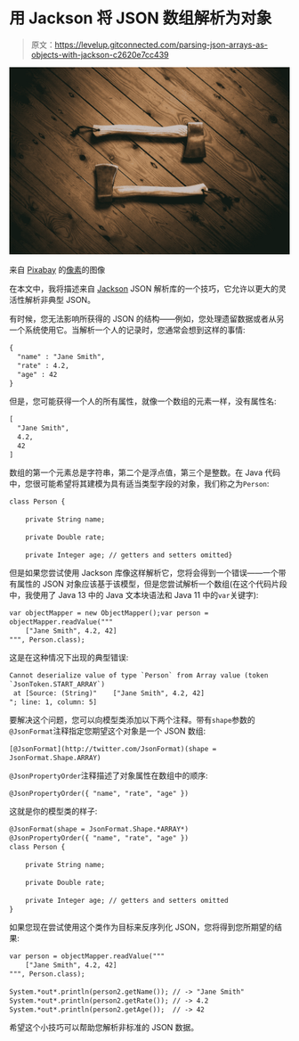 # 用 Jackson 将 JSON 数组解析为对象

> 原文：<https://levelup.gitconnected.com/parsing-json-arrays-as-objects-with-jackson-c2620e7cc439>

![](img/f898d11ceb3d490a77494f5b1280567b.png)

来自 [Pixabay](https://pixabay.com/ru/?utm_source=link-attribution&amp;utm_medium=referral&amp;utm_campaign=image&amp;utm_content=2178890) 的[像素](https://pixabay.com/ru/users/pexels-2286921/?utm_source=link-attribution&amp;utm_medium=referral&amp;utm_campaign=image&amp;utm_content=2178890)的图像

在本文中，我将描述来自 [Jackson](https://github.com/FasterXML/jackson) JSON 解析库的一个技巧，它允许以更大的灵活性解析非典型 JSON。

有时候，您无法影响所获得的 JSON 的结构——例如，您处理遗留数据或者从另一个系统使用它。当解析一个人的记录时，您通常会想到这样的事情:

```
{
  "name" : "Jane Smith",
  "rate" : 4.2,
  "age" : 42
}
```

但是，您可能获得一个人的所有属性，就像一个数组的元素一样，没有属性名:

```
[
  "Jane Smith",
  4.2,
  42
]
```

数组的第一个元素总是字符串，第二个是浮点值，第三个是整数。在 Java 代码中，您很可能希望将其建模为具有适当类型字段的对象，我们称之为`Person`:

```
class Person {

    private String name;

    private Double rate;

    private Integer age; // getters and setters omitted}
```

但是如果您尝试使用 Jackson 库像这样解析它，您将会得到一个错误——一个带有属性的 JSON 对象应该基于该模型，但是您尝试解析一个数组(在这个代码片段中，我使用了 Java 13 中的 Java 文本块语法和 Java 11 中的`var`关键字):

```
var objectMapper = new ObjectMapper();var person = objectMapper.readValue("""
    ["Jane Smith", 4.2, 42]
""", Person.class);
```

这是在这种情况下出现的典型错误:

```
Cannot deserialize value of type `Person` from Array value (token `JsonToken.START_ARRAY`)
 at [Source: (String)"    ["Jane Smith", 4.2, 42]
"; line: 1, column: 5]
```

要解决这个问题，您可以向模型类添加以下两个注释。带有`shape`参数的`@JsonFormat`注释指定您期望这个对象是一个 JSON 数组:

```
[@JsonFormat](http://twitter.com/JsonFormat)(shape = JsonFormat.Shape.ARRAY)
```

`@JsonPropertyOrder`注释描述了对象属性在数组中的顺序:

```
@JsonPropertyOrder({ "name", "rate", "age" })
```

这就是你的模型类的样子:

```
@JsonFormat(shape = JsonFormat.Shape.*ARRAY*)
@JsonPropertyOrder({ "name", "rate", "age" })
class Person {

    private String name;

    private Double rate;

    private Integer age; // getters and setters omitted
}
```

如果您现在尝试使用这个类作为目标来反序列化 JSON，您将得到您所期望的结果:

```
var person = objectMapper.readValue("""
    ["Jane Smith", 4.2, 42]
""", Person.class);

System.*out*.println(person2.getName()); // -> "Jane Smith"
System.*out*.println(person2.getRate()); // -> 4.2
System.*out*.println(person2.getAge());  // -> 42
```

希望这个小技巧可以帮助您解析非标准的 JSON 数据。